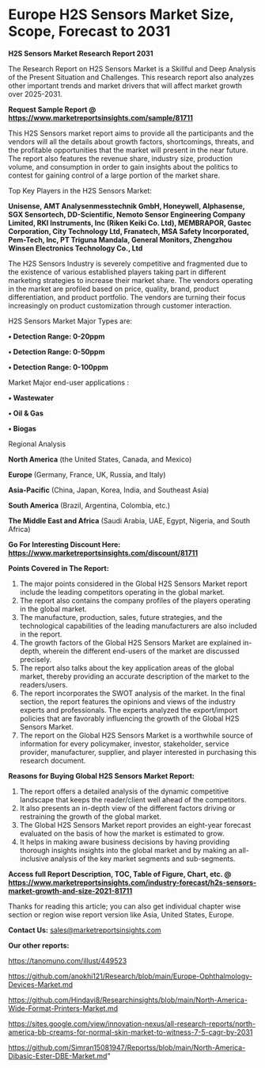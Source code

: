 # Europe H2S Sensors Market Size, Scope, Forecast to 2031

<strong>H2S Sensors Market Research Report 2031</strong>

The Research Report on H2S Sensors Market is a Skillful and Deep Analysis of the Present Situation and Challenges. This research report also analyzes other important trends and market drivers that will affect market growth over 2025-2031.

<strong>Request Sample Report @ <a href=https://www.marketreportsinsights.com/sample/81711>https://www.marketreportsinsights.com/sample/81711</a></strong>

This H2S Sensors market report aims to provide all the participants and the vendors will all the details about growth factors, shortcomings, threats, and the profitable opportunities that the market will present in the near future. The report also features the revenue share, industry size, production volume, and consumption in order to gain insights about the politics to contest for gaining control of a large portion of the market share.

Top Key Players in the H2S Sensors Market:

<strong>Unisense, AMT Analysenmesstechnik GmbH, Honeywell, Alphasense, SGX Sensortech, DD-Scientific, Nemoto Sensor Engineering Company Limited, RKI Instruments, Inc (Riken Keiki Co. Ltd), MEMBRAPOR, Gastec Corporation, City Technology Ltd, Franatech, MSA Safety Incorporated, Pem-Tech, Inc, PT Triguna Mandala, General Monitors, Zhengzhou Winsen Electronics Technology Co., Ltd</strong>

The H2S Sensors Industry is severely competitive and fragmented due to the existence of various established players taking part in different marketing strategies to increase their market share. The vendors operating in the market are profiled based on price, quality, brand, product differentiation, and product portfolio. The vendors are turning their focus increasingly on product customization through customer interaction.

H2S Sensors Market Major Types are:

<strong>• Detection Range: 0-20ppm

• Detection Range: 0-50ppm

• Detection Range: 0-100ppm</strong>

Market Major end-user applications :

<strong>• Wastewater

• Oil & Gas

• Biogas</strong>

Regional Analysis

</u><strong><b>North America</b></strong> (the United States, Canada, and Mexico)

<strong><b>Europe </b></strong>(Germany, France, UK, Russia, and Italy)

<strong><b>Asia-Pacific</b></strong> (China, Japan, Korea, India, and Southeast Asia)

<strong><b>South America</b></strong> (Brazil, Argentina, Colombia, etc.)

<strong><b>The Middle East and Africa</b></strong> (Saudi Arabia, UAE, Egypt, Nigeria, and South Africa)

<strong>Go For Interesting Discount Here: <a href=https://www.marketreportsinsights.com/discount/81711>https://www.marketreportsinsights.com/discount/81711</a></strong>

<strong>Points Covered in The Report:</strong>
<ol>
  <li>The major points considered in the Global H2S Sensors Market report include the leading competitors operating in the global market.</li>
  <li>The report also contains the company profiles of the players operating in the global market.</li>
  <li>The manufacture, production, sales, future strategies, and the technological capabilities of the leading manufacturers are also included in the report.</li>
  <li>The growth factors of the Global H2S Sensors Market are explained in-depth, wherein the different end-users of the market are discussed precisely.</li>
  <li>The report also talks about the key application areas of the global market, thereby providing an accurate description of the market to the readers/users.</li>
  <li>The report incorporates the SWOT analysis of the market. In the final section, the report features the opinions and views of the industry experts and professionals. The experts analyzed the export/import policies that are favorably influencing the growth of the Global H2S Sensors Market.</li>
  <li>The report on the Global H2S Sensors Market is a worthwhile source of information for every policymaker, investor, stakeholder, service provider, manufacturer, supplier, and player interested in purchasing this research document.</li>
</ol>
<strong>Reasons for Buying Global H2S Sensors Market Report:</strong>

<ol>
  <li>The report offers a detailed analysis of the dynamic competitive landscape that keeps the reader/client well ahead of the competitors.</li>
  <li>It also presents an in-depth view of the different factors driving or restraining the growth of the global market.</li>
  <li>The Global H2S Sensors Market report provides an eight-year forecast evaluated on the basis of how the market is estimated to grow.</li>
  <li>It helps in making aware business decisions by having providing thorough insights insights into the global market and by making an all-inclusive analysis of the key market segments and sub-segments.</li>
</ol>
<strong>Access full Report Description, TOC, Table of Figure, Chart, etc. @ <a href=https://www.marketreportsinsights.com/industry-forecast/h2s-sensors-market-growth-and-size-2021-81711>https://www.marketreportsinsights.com/industry-forecast/h2s-sensors-market-growth-and-size-2021-81711</a></strong>


Thanks for reading this article; you can also get individual chapter wise section or region wise report version like Asia, United States, Europe.

<strong>Contact Us:</strong>
sales@marketreportsinsights.com

<strong>Our other reports:</strong>

<a href=https://tanomuno.com/illust/449523>https://tanomuno.com/illust/449523</a>

<a href=https://github.com/anokhi121/Research/blob/main/Europe-Ophthalmology-Devices-Market.md>https://github.com/anokhi121/Research/blob/main/Europe-Ophthalmology-Devices-Market.md</a>

<a href=https://github.com/Hindavi8/Researchinsights/blob/main/North-America-Wide-Format-Printers-Market.md>https://github.com/Hindavi8/Researchinsights/blob/main/North-America-Wide-Format-Printers-Market.md</a>

<a href=https://sites.google.com/view/innovation-nexus/all-research-reports/north-america-bb-creams-for-normal-skin-market-to-witness-7-5-cagr-by-2031>https://sites.google.com/view/innovation-nexus/all-research-reports/north-america-bb-creams-for-normal-skin-market-to-witness-7-5-cagr-by-2031</a>

<a href=https://github.com/Simran15081947/Reportss/blob/main/North-America-Dibasic-Ester-DBE-Market.md>https://github.com/Simran15081947/Reportss/blob/main/North-America-Dibasic-Ester-DBE-Market.md</a>"
